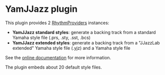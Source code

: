 # YamJJazz plugin

This plugin provides 2 [RhythmProviders](../../core/Rhythm/src/main/java/org/jjazz/rhythm/spi/RhythmProvider.java) instances:

- **YamJJazz standard styles**: generate a backing track from a standard Yamaha style file (.prs, .sty, .sst, .bcs)
- **YamJJazz extended styles**: generate a backing track from a "JJazzLab extended" Yamaha style file (.yjz) and a Yamaha style file

See the [online documentation](https://jjazzlab.gitbook.io/user-guide/rhythm-engines/yamjjazz-rhythm-engine) for more information.

The plugin embeds about 20 default style files. 

